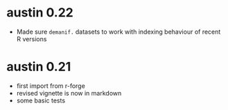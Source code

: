 # austin 0.22

  * Made sure `demanif.` datasets to work with indexing behaviour of 
    recent R versions

# austin 0.21

  * first import from r-forge
  * revised vignette is now in markdown
  * some basic tests 


  
